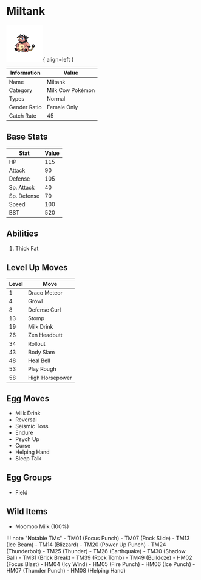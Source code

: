# Miltank

![Miltank](../images/pokemon/241.png){ align=left }

| Information | Value |
|------------|--------|
| Name | Miltank |
| Category | Milk Cow Pokémon |
| Types | Normal |
| Gender Ratio | Female Only |
| Catch Rate | 45 |

## Base Stats

| Stat | Value |
|------|-------|
| HP | 115 |
| Attack | 90 |
| Defense | 105 |
| Sp. Attack | 40 |
| Sp. Defense | 70 |
| Speed | 100 |
| BST | 520 |

## Abilities
1. Thick Fat

## Level Up Moves
| Level | Move |
|-------|------|
| 1 | Draco Meteor |
| 4 | Growl |
| 8 | Defense Curl |
| 13 | Stomp |
| 19 | Milk Drink |
| 26 | Zen Headbutt |
| 34 | Rollout |
| 43 | Body Slam |
| 48 | Heal Bell |
| 53 | Play Rough |
| 58 | High Horsepower |

## Egg Moves
- Milk Drink
- Reversal
- Seismic Toss
- Endure
- Psych Up
- Curse
- Helping Hand
- Sleep Talk

## Egg Groups
- Field

## Wild Items
- Moomoo Milk (100%)

!!! note "Notable TMs"
    - TM01 (Focus Punch)
    - TM07 (Rock Slide)
    - TM13 (Ice Beam)
    - TM14 (Blizzard)
    - TM20 (Power Up Punch)
    - TM24 (Thunderbolt)
    - TM25 (Thunder)
    - TM26 (Earthquake)
    - TM30 (Shadow Ball)
    - TM31 (Brick Break)
    - TM39 (Rock Tomb)
    - TM49 (Bulldoze)
    - HM02 (Focus Blast)
    - HM04 (Icy Wind)
    - HM05 (Fire Punch)
    - HM06 (Ice Punch)
    - HM07 (Thunder Punch)
    - HM08 (Helping Hand)
